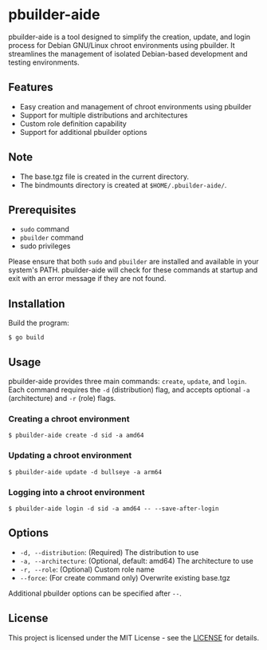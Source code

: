 # pbuilder-aide

pbuilder-aide is a tool designed to simplify the creation, update, and login process for Debian GNU/Linux chroot environments using pbuilder. It streamlines the management of isolated Debian-based development and testing environments.

## Features

- Easy creation and management of chroot environments using pbuilder
- Support for multiple distributions and architectures
- Custom role definition capability
- Support for additional pbuilder options

## Note

- The base.tgz file is created in the current directory.
- The bindmounts directory is created at `$HOME/.pbuilder-aide/`.

## Prerequisites

- `sudo` command
- `pbuilder` command
- sudo privileges

Please ensure that both `sudo` and `pbuilder` are installed and available in your system's PATH. pbuilder-aide will check for these commands at startup and exit with an error message if they are not found.

## Installation

Build the program:

```
$ go build
```

## Usage

pbuilder-aide provides three main commands: `create`, `update`, and `login`. Each command requires the `-d` (distribution) flag, and accepts optional `-a` (architecture) and `-r` (role) flags.

### Creating a chroot environment

```
$ pbuilder-aide create -d sid -a amd64
```

### Updating a chroot environment

```
$ pbuilder-aide update -d bullseye -a arm64
```

### Logging into a chroot environment

```
$ pbuilder-aide login -d sid -a amd64 -- --save-after-login
```

## Options

- `-d, --distribution`: (Required) The distribution to use
- `-a, --architecture`: (Optional, default: amd64) The architecture to use
- `-r, --role`: (Optional) Custom role name
- `--force`: (For create command only) Overwrite existing base.tgz

Additional pbuilder options can be specified after `--`.

## License

This project is licensed under the MIT License - see the [LICENSE](https://opensource.org/license/mit) for details.
